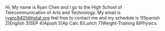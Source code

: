 Hi, My name is Ryan Chen and I go to the High School of Telecommunication of Arts and Technology. My email is ryanc8401@hstat.org feel free to contact me and my schedule is 1)Spanish 2)English 3)SEP 4)Apush 5)Ap Calc 6)Lunch 7)Weight-Training 8)Physics.
